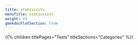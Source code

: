```yaml
---
title: statsvisits
menuTitle: statsvisits
weight: 25 
geekdocFlatSection: true
---
```


{{% children titlePages="Tests" titleSections="Categories" %}}
